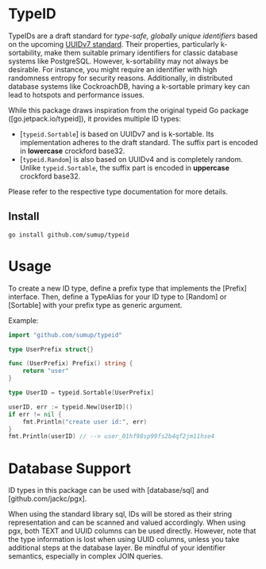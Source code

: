 # TypeID

TypeIDs are a draft standard for *type-safe, globally unique identifiers* based on the upcoming [UUIDv7 standard]. Their properties, particularly k-sortability, make them suitable primary identifiers for classic database systems like PostgreSQL. However, k-sortability may not always be desirable. For instance, you might require an identifier with high randomness entropy for security reasons. Additionally, in distributed database systems like CockroachDB, having a k-sortable primary key can lead to hotspots and performance issues.

While this package draws inspiration from the original typeid Go package ([go.jetpack.io/typeid]), it provides multiple ID types:

- [`typeid.Sortable`] is based on UUIDv7 and is k-sortable. Its implementation adheres to the draft standard. The suffix part is encoded in **lowercase** crockford base32.
- [`typeid.Random`] is also based on UUIDv4 and is completely random. Unlike `typeid.Sortable`, the suffix part is encoded in **uppercase** crockford base32.

Please refer to the respective type documentation for more details.

## Install

```shell
go install github.com/sumup/typeid
```

# Usage

To create a new ID type, define a prefix type that implements the [Prefix] interface. Then, define a TypeAlias for your ID type to [Random] or [Sortable] with your prefix type as generic argument.

Example:

```go
import "github.com/sumup/typeid"

type UserPrefix struct{}

func (UserPrefix) Prefix() string {
    return "user"
}

type UserID = typeid.Sortable[UserPrefix]

userID, err := typeid.New[UserID]()
if err != nil {
    fmt.Println("create user id:", err)
}
fmt.Println(userID) // --> user_01hf98sp99fs2b4qf2jm11hse4
```

# Database Support

ID types in this package can be used with [database/sql] and [github.com/jackc/pgx].

When using the standard library sql, IDs will be stored as their string representation and can be scanned and valued accordingly. When using pgx, both TEXT and UUID columns can be used directly. However, note that the type information is lost when using UUID columns, unless you take additional steps at the database layer. Be mindful of your identifier semantics, especially in complex JOIN queries.

[UUIDv7 standard]: https://www.ietf.org/archive/id/draft-peabody-dispatch-new-uuid-format-01.html#name-versions
[UUIDv4 standard]: https://datatracker.ietf.org/doc/html/rfc4122
